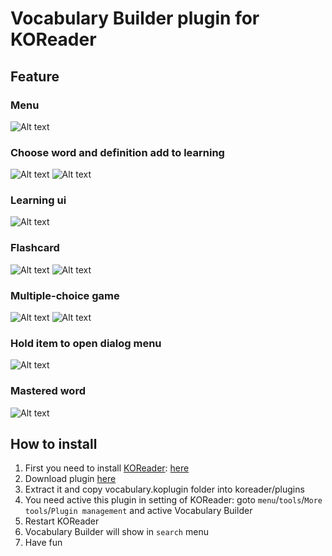 # Vocabulary Builder plugin for KOReader
## Feature
### Menu
![Alt text](screenshots/01.png "Vocabulary Builder")
### Choose word and definition add to learning
![Alt text](screenshots/02.png "Vocabulary Builder")
![Alt text](screenshots/03.png "Vocabulary Builder")
### Learning ui
![Alt text](screenshots/04.png "Vocabulary Builder")
### Flashcard
![Alt text](screenshots/05.png "Vocabulary Builder")
![Alt text](screenshots/06.png "Vocabulary Builder")
### Multiple-choice game
![Alt text](screenshots/07.png "Vocabulary Builder")
![Alt text](screenshots/08.png "Vocabulary Builder")
### Hold item to open dialog menu
![Alt text](screenshots/09.png "Vocabulary Builder")
### Mastered word
![Alt text](screenshots/10.png "Vocabulary Builder")
## How to install
1. First you need to install [KOReader](https://koreader.rocks/): [here](https://github.com/koreader/koreader/releases)
2. Download plugin [here](https://github.com/nbngoc93/vocabulary.koplugin/releases)
3. Extract it and copy vocabulary.koplugin folder into koreader/plugins
4. You need active this plugin in setting of KOReader: goto `menu`/`tools`/`More tools`/`Plugin management` and active Vocabulary Builder
5. Restart KOReader
6. Vocabulary Builder will show in `search` menu
7. Have fun
